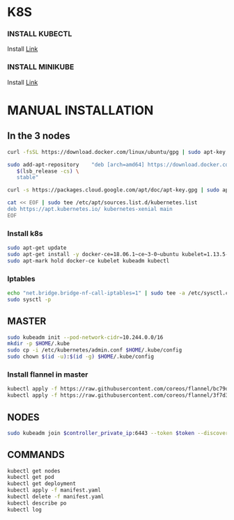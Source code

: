 # K8S

### INSTALL KUBECTL
Install [Link](https://kubernetes.io/docs/tasks/tools/install-kubectl/#install-kubectl-on-linux)

### INSTALL MINIKUBE
Install [Link](https://kubernetes.io/docs/tasks/tools/install-minikube/)

# MANUAL INSTALLATION

## In the 3 nodes

```bash
curl -fsSL https://download.docker.com/linux/ubuntu/gpg | sudo apt-key add -

sudo add-apt-repository    "deb [arch=amd64] https://download.docker.com/linux/ubuntu \
   $(lsb_release -cs) \
   stable"

curl -s https://packages.cloud.google.com/apt/doc/apt-key.gpg | sudo apt-key add -

cat << EOF | sudo tee /etc/apt/sources.list.d/kubernetes.list
deb https://apt.kubernetes.io/ kubernetes-xenial main
EOF
```

### Install k8s

```bash
sudo apt-get update
sudo apt-get install -y docker-ce=18.06.1~ce~3-0~ubuntu kubelet=1.13.5-00 kubeadm=1.13.5-00 kubectl=1.13.5-00
sudo apt-mark hold docker-ce kubelet kubeadm kubectl
```

### Iptables

```bash
echo "net.bridge.bridge-nf-call-iptables=1" | sudo tee -a /etc/sysctl.conf
sudo sysctl -p
```

## MASTER

```bash
sudo kubeadm init --pod-network-cidr=10.244.0.0/16
mkdir -p $HOME/.kube
sudo cp -i /etc/kubernetes/admin.conf $HOME/.kube/config
sudo chown $(id -u):$(id -g) $HOME/.kube/config
```

### Install flannel in master

```bash
kubectl apply -f https://raw.githubusercontent.com/coreos/flannel/bc79dd1505b0c8681ece4de4c0d86c5cd2643275/Documentation/kube-flannel.yml # < a 1.16 k8s
kubectl apply -f https://raw.githubusercontent.com/coreos/flannel/3f7d3e6c24f641e7ff557ebcea1136fdf4b1b6a1/Documentation/kube-flannel.yml # > a 1.16 k8s
```

## NODES

```bash
sudo kubeadm join $controller_private_ip:6443 --token $token --discovery-token-ca-cert-hash $hash
```

## COMMANDS

```bash
kubectl get nodes
kubectl get pod
kubectl get deployment
kubectl apply -f manifest.yaml
kubectl delete -f manifest.yaml
kubectl describe po
kubectl log
```
